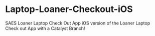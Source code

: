 # Laptop-Loaner-Checkout-iOS
SAES Loaner Laptop Check Out App
iOS version of the Loaner Laptop Check out App with a Catalyst Branch!
